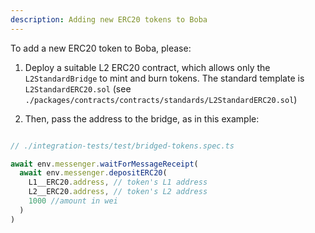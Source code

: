 ```yaml
---
description: Adding new ERC20 tokens to Boba
---
```


To add a new ERC20 token to Boba, please:

1. Deploy a suitable L2 ERC20 contract, which allows only the `L2StandardBridge` to mint and burn tokens. The standard template is `L2StandardERC20.sol` (see `./packages/contracts/contracts/standards/L2StandardERC20.sol`)

2. Then, pass the address to the bridge, as in this example:

```javascript

// ./integration-tests/test/bridged-tokens.spec.ts

await env.messenger.waitForMessageReceipt(
  await env.messenger.depositERC20(
    L1__ERC20.address, // token's L1 address
    L2__ERC20.address, // token's L2 address
    1000 //amount in wei
  )
)

``` 
